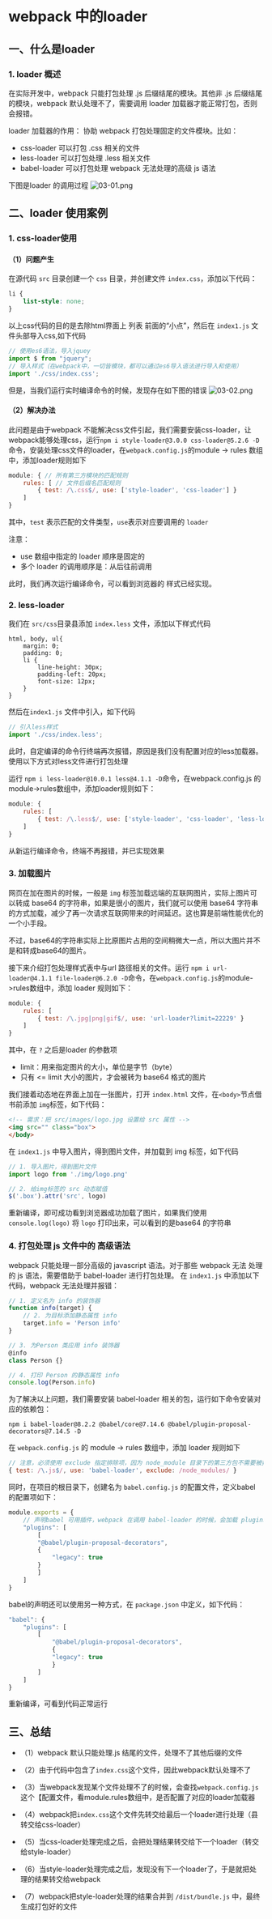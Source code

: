 # webpack 中的loader

## 一、什么是loader
### 1. loader 概述
在实际开发中，webpack 只能打包处理 .js 后缀结尾的模块。其他非 .js 后缀结尾的模块，webpack 默认处理不了，需要调用 loader 加载器才能正常打包，否则会报错。

loader 加载器的作用： 协助 webpack 打包处理固定的文件模块。比如：

- css-loader 可以打包 .css 相关的文件
- less-loader 可以打包处理 .less 相关文件
- babel-loader 可以打包处理 webpack 无法处理的高级 js 语法

下图是loader 的调用过程
![03-01.png](./img/03-01.png)

## 二、loader 使用案例

### 1. css-loader使用

#### （1）问题产生

在源代码 `src` 目录创建一个 `css` 目录，并创建文件 `index.css`，添加以下代码：

```css
li {
    list-style: none;
}
```

以上css代码的目的是去除html界面上 列表 前面的“小点”，然后在 `index1.js` 文件头部导入css,如下代码

```javascript
// 使用es6语法，导入jquey
import $ from "jquery";
// 导入样式（在webpack中，一切皆模块，都可以通过es6导入语法进行导入和使用）
import './css/index.css';
```

但是，当我们运行实时编译命令的时候，发现存在如下图的错误
![03-02.png](./img/03-02.png)

#### （2）解决办法

此问题是由于webpack 不能解决css文件引起，我们需要安装css-loader，让 webpack能够处理css，运行`npm i style-loader@3.0.0 css-loader@5.2.6 -D`命令，安装处理css文件的loader，在`webpack.config.js`的module -> rules 数组中，添加loader规则如下

```javascript
module: { // 所有第三方模块的匹配规则
    rules: [ // 文件后缀名匹配规则
        { test: /\.css$/, use: ['style-loader', 'css-loader'] }
    ]
}
```

其中，`test` 表示匹配的文件类型，`use`表示对应要调用的 `loader`

注意：

- use 数组中指定的 loader 顺序是固定的
- 多个 loader 的调用顺序是：从后往前调用

此时，我们再次运行编译命令，可以看到浏览器的 样式已经实现。

### 2. less-loader

我们在 `src/css`目录县添加 `index.less` 文件，添加以下样式代码

```stylesheet
html, body, ul{
    margin: 0;
    padding: 0;
    li {
        line-height: 30px;
        padding-left: 20px;
        font-size: 12px;
    }
}
```

然后在`index1.js` 文件中引入，如下代码

```javascript
// 引入less样式
import './css/index.less';
```

此时，自定编译的命令行终端再次报错，原因是我们没有配置对应的less加载器。使用以下方式对less文件进行打包处理

运行 `npm i less-loader@10.0.1 less@4.1.1 -D`命令，在webpack.config.js 的 module->rules数组中，添加loader规则如下：

```javascript
module: {
    rules: [
        { test: /\.less$/, use: ['style-loader', 'css-loader', 'less-loader'] }
    ]
}
```

从新运行编译命令，终端不再报错，并已实现效果

### 3. 加载图片

网页在加在图片的时候，一般是 `img` 标签加载远端的互联网图片，实际上图片可以转成 base64 的字符串，如果是很小的图片，我们就可以使用 base64 字符串的方式加载，减少了再一次请求互联网带来的时间延迟。这也算是前端性能优化的一个小手段。

不过，base64的字符串实际上比原图片占用的空间稍微大一点，所以大图片并不是和转成base64的图片。

接下来介绍打包处理样式表中与url 路径相关的文件。运行 `npm i url-loader@4.1.1 file-loader@6.2.0 -D`命令，在`webpack.config.js`的module->rules数组中，添加 loader 规则如下：

```javascript
module: {
    rules: [
        { test: /\.jpg|png|gif$/, use: 'url-loader?limit=22229' }
    ]
}
```

其中，在 `?` 之后是loader 的参数项

- limit：用来指定图片的大小，单位是字节（byte）
- 只有 <= limit 大小的图片，才会被转为 base64 格式的图片

我们接着动态地在界面上加在一张图片，打开 `index.html` 文件，在`<body>`节点借书前添加 `img`标签，如下代码：

```html
<!-- 需求：把 src/images/logo.jpg 设置给 src 属性 -->
<img src="" class="box">
</body>
```

在 `index1.js` 中导入图片，得到图片文件，并加载到 img 标签，如下代码

```javascript
// 1. 导入图片，得到图片文件
import logo from './img/logo.png'

// 2. 给img标签的 src 动态赋值
$('.box').attr('src', logo)
```

重新编译，即可成功看到浏览器成功加载了图片，如果我们使用 `console.log(logo)` 将 `logo` 打印出来，可以看到的是base64 的字符串

### 4. 打包处理 js 文件中的 高级语法

webpack 只能处理一部分高级的 javascript 语法。对于那些 webpack 无法 处理的 js 语法，需要借助于 babel-loader 进行打包处理。 在 `index1.js` 中添加以下代码，webpack 无法处理并报错：

```javascript
// 1. 定义名为 info 的装饰器
function info(target) {
    // 2. 为目标添加静态属性 info
    target.info = 'Person info'
}

// 3. 为Person 类应用 info 装饰器
@info
class Person {}

// 4. 打印 Person 的静态属性 info
console.log(Person.info)
```

为了解决以上问题，我们需要安装 babel-loader 相关的包，运行如下命令安装对应的依赖包：

```shell
npm i babel-loader@8.2.2 @babel/core@7.14.6 @babel/plugin-proposal-decorators@7.14.5 -D
```

在 `webpack.config.js` 的 module -> rules 数组中，添加 loader 规则如下

```javascript
// 注意，必须使用 exclude 指定排除项，因为 node_module 目录下的第三方包不需要被打包
{ test: /\.js$/, use: 'babel-loader', exclude: /node_modules/ }
```

同时，在项目的根目录下，创建名为 `babel.config.js` 的配置文件，定义babel 的配置项如下：

```javascript
module.exports = {
    // 声明babel 可用插件，webpack 在调用 babel-loader 的时候，会加载 plugins 插件来使用
    "plugins": [
        [
        "@babel/plugin-proposal-decorators",
        {
            "legacy": true
        }
        ]
    ]
}
```

babel的声明还可以使用另一种方式，在 `package.json` 中定义，如下代码：

```javascript
"babel": {
    "plugins": [
        [
            "@babel/plugin-proposal-decorators",
            {
            "legacy": true
            }
        ]
    ]
}
```

重新编译，可看到代码正常运行

## 三、总结

- （1）webpack 默认只能处理.js 结尾的文件，处理不了其他后缀的文件

- （2）由于代码中包含了`index.css`这个文件，因此webpack默认处理不了

- （3）当webpack发现某个文件处理不了的时候，会查找`webpack.config.js`这个【配置文件，看module.rules数组中，是否配置了对应的loader加载器

- （4）webpack把`index.css`这个文件先转交给最后一个loader进行处理（县转交给css-loader）

- （5）当css-loader处理完成之后，会把处理结果转交给下一个loader（转交给style-loader）

- （6）当style-loader处理完成之后，发现没有下一个loader了，于是就把处理的结果转交给webpack

- （7）webpack把style-loader处理的结果合并到 `/dist/bundle.js` 中，最终生成打包好的文件
